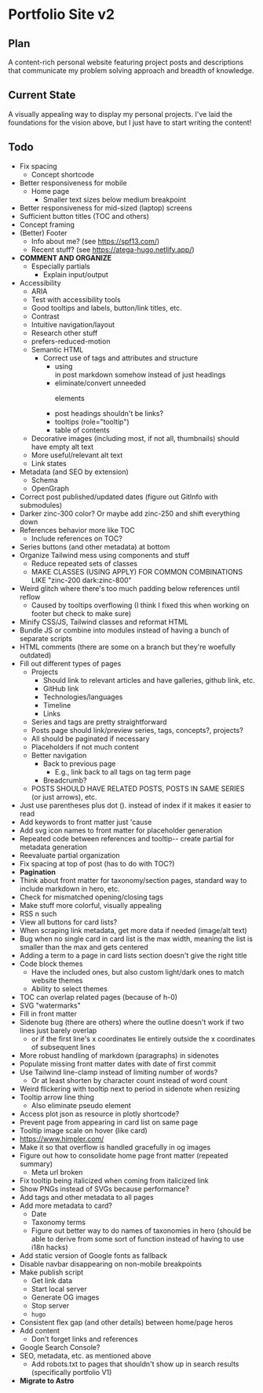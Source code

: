# Portfolio Site v2

## Plan

A content-rich personal website featuring project posts and descriptions that communicate my problem solving approach and breadth of knowledge.

## Current State

A visually appealing way to display my personal projects. I've laid the foundations for the vision above, but I just have to start writing the content!

## Todo

- Fix spacing
    - Concept shortcode
- Better responsiveness for mobile
    - Home page
        - Smaller text sizes below medium breakpoint
- Better responsiveness for mid-sized (laptop) screens
- Sufficient button titles (TOC and others)
- Concept framing
- (Better) Footer
    - Info about me? (see https://spf13.com/)
    - Recent stuff? (see https://atega-hugo.netlify.app/)
- **COMMENT AND ORGANIZE**
    - Especially partials
        - Explain input/output
- Accessibility
    - ARIA
    - Test with accessibility tools
    - Good tooltips and labels, button/link titles, etc.
    - Contrast
    - Intuitive navigation/layout
    - Research other stuff
    - prefers-reduced-motion
    - Semantic HTML
        - Correct use of tags and attributes and structure
            - using <section> in post markdown somehow instead of just headings
            - eliminate/convert unneeded <p> elements
            - post headings shouldn't be links?
            - tooltips (role="tooltip")
            - table of contents
    - Decorative images (including most, if not all, thumbnails) should have empty alt text
    - More useful/relevant alt text
    - Link states
- Metadata (and SEO by extension)
    - Schema
    - OpenGraph
- Correct post published/updated dates (figure out GitInfo with submodules)
- Darker zinc-300 color? Or maybe add zinc-250 and shift everything down
- References behavior more like TOC
    - Include references on TOC?
- Series buttons (and other metadata) at bottom
- Organize Tailwind mess using components and stuff
    - Reduce repeated sets of classes
    - MAKE CLASSES (USING APPLY) FOR COMMON COMBINATIONS LIKE "zinc-200 dark:zinc-800"
- Weird glitch where there's too much padding below references until reflow
    - Caused by tooltips overflowing (I think I fixed this when working on footer but check to make sure)
- Minify CSS/JS, Tailwind classes and reformat HTML
- Bundle JS or combine into modules instead of having a bunch of separate scripts
- HTML comments (there are some on a branch but they're woefully outdated)
- Fill out different types of pages
    - Projects
        - Should link to relevant articles and have galleries, github link, etc.
        - GitHub link
        - Technologies/languages
        - Timeline
        - Links
    - Series and tags are pretty straightforward
    - Posts page should link/preview series, tags, concepts?, projects?
    - All should be paginated if necessary
    - Placeholders if not much content
    - Better navigation
        - Back to previous page
            - E.g., link back to all tags on tag term page
        - Breadcrumb?
    - POSTS SHOULD HAVE RELATED POSTS, POSTS IN SAME SERIES (or just arrows), etc.
- Just use parentheses plus dot (). instead of index if it makes it easier to read
- Add keywords to front matter just 'cause
- Add svg icon names to front matter for placeholder generation
- Repeated code between references and tooltip-- create partial for metadata generation
- Reevaluate partial organization
- Fix spacing at top of post (has to do with TOC?)
- **Pagination**
- Think about front matter for taxonomy/section pages, standard way to include markdown in hero, etc.
- Check for mismatched opening/closing tags
- Make stuff more colorful, visually appealing
- RSS n such
- View all buttons for card lists?
- When scraping link metadata, get more data if needed (image/alt text)
- Bug when no single card in card list is the max width, meaning the list is smaller than the max and gets centered
- Adding a term to a page in card lists section doesn't give the right title
- Code block themes
    - Have the included ones, but also custom light/dark ones to match website themes
    - Ability to select themes
- TOC can overlap related pages (because of h-0)
- SVG "watermarks"
- Fill in front matter
- Sidenote bug (there are others) where the outline doesn't work if two lines just barely overlap
    - or if the first line's x coordinates lie entirely outside the x coordinates of subsequent lines
- More robust handling of markdown (paragraphs) in sidenotes
- Populate missing front matter dates with date of first commit
- Use Tailwind line-clamp instead of limiting number of words?
    - Or at least shorten by character count instead of word count
- Weird flickering with tooltip next to period in sidenote when resizing
- Tooltip arrow line thing
    - Also eliminate pseudo element
- Access plot json as resource in plotly shortcode?
- Prevent page from appearing in card list on same page
- Tooltip image scale on hover (like card)
- https://www.himpler.com/
- Make it so that overflow is handled gracefully in og images
- Figure out how to consolidate home page front matter (repeated summary)
    - Meta url broken
- Fix tooltip being italicized when coming from italicized link
- Show PNGs instead of SVGs because performance?
- Add tags and other metadata to all pages
- Add more metadata to card?
    - Date
    - Taxonomy terms
    - Figure out better way to do names of taxonomies in hero (should be able to derive from some sort of function instead of having to use i18n hacks)
- Add static version of Google fonts as fallback
- Disable navbar disappearing on non-mobile breakpoints
- Make publish script
    - Get link data
    - Start local server
    - Generate OG images
    - Stop server
    - `hugo`
- Consistent flex gap (and other details) between home/page heros
- Add content
    - Don't forget links and references
- Google Search Console?
- SEO, metadata, etc. as mentioned above
    - Add robots.txt to pages that shouldn't show up in search results (specifically portfolio V1)
- **Migrate to Astro**